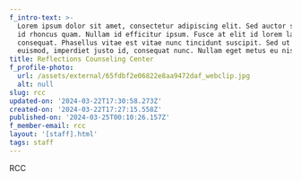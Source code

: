 ```yaml
---
f_intro-text: >-
  Lorem ipsum dolor sit amet, consectetur adipiscing elit. Sed auctor semper mi,
  id rhoncus quam. Nullam id efficitur ipsum. Fusce at elit id lorem lacinia
  consequat. Phasellus vitae est vitae nunc tincidunt suscipit. Sed ut diam
  euismod, imperdiet justo id, consequat nunc. Nullam eget metus eu nisl.
title: Reflections Counseling Center
f_profile-photo:
  url: /assets/external/65fdbf2e06822e8aa9472daf_webclip.jpg
  alt: null
slug: rcc
updated-on: '2024-03-22T17:30:58.273Z'
created-on: '2024-03-22T17:27:15.558Z'
published-on: '2024-03-25T00:10:26.157Z'
f_member-email: rcc
layout: '[staff].html'
tags: staff
---
```


RCC
